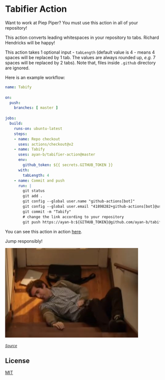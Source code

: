 # Tabifier Action

Want to work at Piep Piper? You must use this action in all of your repository!

This action converts leading whitespaces in your repository to tabs. Richard
Hendricks will be happy!

This action takes 1 optional input - `tabLength` (default value is 4 - means 4
spaces will be replaced by 1 tab. The values are always rounded up, _e.g._ 7
spaces will be replaced by 2 tabs). Note that, files inside `.github` directory
are ignored.

Here is an example workflow:

```yaml
name: Tabify

on:
  push:
    branches: [ master ]

jobs:
  build:
    runs-on: ubuntu-latest
    steps:
    - name: Repo checkout
      uses: actions/checkout@v2
    - name: Tabify
      uses: ayan-b/tabifier-action@master
      env:
        github_token: ${{ secrets.GITHUB_TOKEN }}
      with:
        tabLength: 4
    - name: Commit and push
      run: |
        git status
        git add .
        git config --global user.name "github-actions[bot]"
        git config --global user.email "41898282+github-actions[bot]@users.noreply.github.com"
        git commit -m "Tabify"
        # change the link according to your repository
        git push https://ayan-b:${GITHUB_TOKEN}@github.com/ayan-b/tabifier-playground HEAD:master
```

You can see this action in action [here](https://github.com/ayan-b/tabifier-playground).

Jump responsibly!

![richard-jumping](./assets/richard-jumping.JPG)

<small><i><a href="https://www.youtube.com/watch?v=SsoOG6ZeyUI">Source</a></i></small>

## License

[MIT](./LICENSE)
